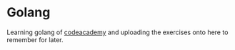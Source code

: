 # Golang

Learning golang of [codeacademy](https://www.codecademy.com/courses/learn-go/lessons/learn-go-introduction/exercises) and uploading the exercises onto here to remember for later.


